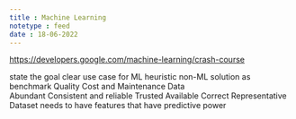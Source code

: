 ```yaml
---
title : Machine Learning
notetype : feed
date : 18-06-2022
---
```


https://developers.google.com/machine-learning/crash-course

state the goal
clear use case for ML
	heuristic
	non-ML solution as benchmark
		Quality 
		Cost and Maintenance
Data	
	Abundant
	Consistent and reliable
	Trusted
	Available
	Correct
	Representative
Dataset needs to have features that have predictive power
